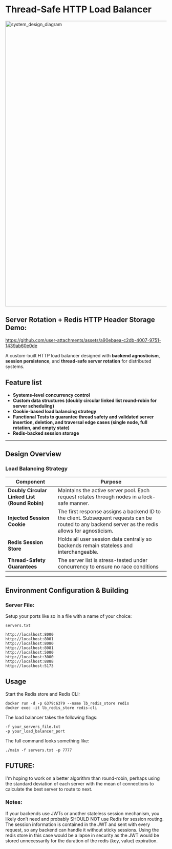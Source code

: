 # Thread-Safe HTTP Load Balancer

<img width="2340" height="891" alt="system_design_diagram" src="https://github.com/user-attachments/assets/ccf62cf5-01ee-41f7-8366-508f9f558c23" />


## Server Rotation + Redis HTTP Header Storage Demo:

https://github.com/user-attachments/assets/a90ebaea-c2db-4007-9751-1439ab60e0de


A custom-built HTTP load balancer designed with **backend agnosticism**, **session persistence**, and **thread-safe server rotation** for distributed systems.


## Feature list

- **Systems-level concurrency control**
- **Custom data structures (doubly circular linked list round-robin for server scheduling)**
- **Cookie-based load balancing strategy**
- **Functional Tests to guarantee thread safety and validated server insertion, deletion, and traversal edge cases (single node, full rotation, and empty state)**
- **Redis-backed session storage**

---

## Design Overview

### Load Balancing Strategy

| Component | Purpose |
|-----------|---------|
| **Doubly Circular Linked List (Round Robin)** | Maintains the active server pool. Each request rotates through nodes in a lock-safe manner. |
| **Injected Session Cookie** | The first response assigns a backend ID to the client. Subsequent requests can be routed to any backend server as the redis allows for agnosticism. |
| **Redis Session Store** | Holds all user session data centrally so backends remain stateless and interchangeable. |
| **Thread-Safety Guarantees** | The server list is stress-tested under concurrency to ensure no race conditions  |

---

## Environment Configuration & Building

### Server File:

Setup your ports like so in a file with a name of your choice:

 `servers.txt`

```
http://localhost:8000
http://localhost:8001
http://localhost:8080
http://localhost:8081
http://localhost:5000
http://localhost:3000
http://localhost:8888
http://localhost:5173
```

## Usage


Start the Redis store and Redis CLI:

```
docker run -d -p 6379:6379 --name lb_redis_store redis
docker exec -it lb_redis_store redis-cli
```

The load balancer takes the following flags:

```
-f your_servers_file.txt
-p your_load_balancer_port
```

The full command looks something like:

```
./main -f servers.txt -p 7777
```

## FUTURE:

I'm hoping to work on a better algorithm than round-robin, perhaps using the standard deviation of each server with the mean of connections to calculate the best server to route to next.

### Notes:

If your backends use JWTs or another stateless session mechanism, you likely don’t need and probably SHOULD NOT use Redis for session routing. The session information is contained in the JWT and sent with every request, so any backend can handle it without sticky sessions. Using the redis store in this case would be a lapse in security as the JWT would be stored unnecessarily for the duration of the redis (key, value) expiration.

